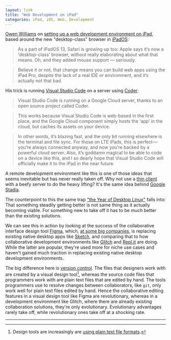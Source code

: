 ```yaml
---
layout: link
title: "Web Development on iPad"
categories: iPad, iOS, Web, Development
---
```


[Owen Williams](https://twitter.com/ow) on [setting up a web development environment on iPad](https://medium.com/@ow/its-finally-possible-to-code-web-apps-on-an-ipad-pro-90ad9c1fb59a), based around the new "desktop-class" browser in [iPadOS](https://www.apple.com/ipados/):

> As a part of iPadOS 13, Safari is growing up too: Apple says it’s now a ‘desktop-class’ browser, without really elaborating about what that means. Oh, and they added mouse support — seriously.

> Believe it or not, that change means you can build web apps using the iPad Pro, despite the lack of a real IDE or environment, and it’s actually not that bad.

His trick is running [Visual Studio Code](https://code.visualstudio.com/) on a server using [Coder](https://coder.com/):

> Visual Studio Code is running on a Google Cloud server, thanks to an open source project called Coder.

> This works because Visual Studio Code is web-based in the first place, and the Google Cloud component simply hosts the ‘app’ in the cloud, but caches its assets on your device.

> In other words, it’s blazing fast, and the only bit running elsewhere is the terminal and file sync. For those on LTE iPads, this is perfect — you’re always connected anyway, and now you’re backed by a powerful cloud server. Also, it’s goddamn magical to be able to code on a device like this, and I so dearly hope that Visual Studio Code will officially make it to the iPad in the near future.

A remote development environment like this is one of those ideas that seems inevitable but has never really taken off. Why not use a [thin client](https://en.wikipedia.org/wiki/Thin_client) with a beefy server to do the heavy lifting? It's the same idea behind [Google Stadia](https://stadia.dev/).

The counterpoint to this the same trap ["the Year of Desktop Linux"](https://www.google.com/search?q=the+Year+of+Desktop+Linux) falls into: That something steadily getting better is not same thing as it actually becoming viable. For something new to take off it has to be *much* better than the existing solutions.

We can see this in action by looking at the success of the collaborative interface design tool [Figma](https://www.figma.com/), which, [at some big companies](https://www.figma.com/customers/), is replacing existing native desktop apps like [Sketch](https://www.sketch.com/), and comparing that to how collaborative development environments like [Glitch](https://glitch.com/) and [Repl.it](https://repl.it/) are doing. While the latter are popular, they're used more for niche use cases and haven't gained much traction in replacing existing native desktop development environments.

The big difference here is [version control](https://en.wikipedia.org/wiki/Version_control). The files that designers work with are created by a visual design tool[^visualeditorfileformat], whereas the source code files that programmers work with are plain text files that are edited by hand. The tools programmers use to resolve changes between collaborators, like `git`, only work well for plain text files edited by hand. Hence the collaborative editing features in a visual design tool like Figma are revolutionary, whereas in a development environment like Glitch, where there are already existing collaboration solutions, they're only evolutionary. Evolutionary advantages rarely take off, while revolutionary ones take off at a shocking rate.
* * *

[^visualeditorfileformat]: Design tools are increasingly are [using plain text file formats](https://developer.sketch.com/file-format/).
